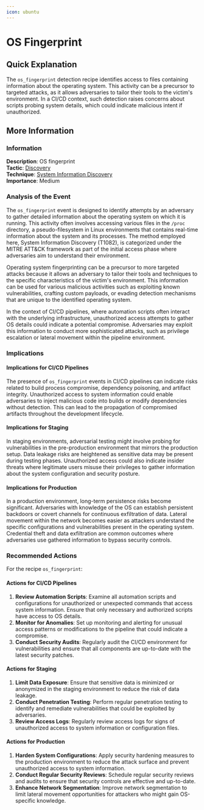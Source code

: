 ```yaml
---
icon: ubuntu
---
```


# OS Fingerprint

## Quick Explanation

The `os_fingerprint` detection recipe identifies access to files containing information about the operating system. This activity can be a precursor to targeted attacks, as it allows adversaries to tailor their tools to the victim's environment. In a CI/CD context, such detection raises concerns about scripts probing system details, which could indicate malicious intent if unauthorized.

## More Information

### Information

**Description**: OS fingerprint\
**Tactic**: [Discovery](https://jibril.garnet.ai/mitre/mitre/ta0007)\
**Technique**: [System Information Discovery](https://jibril.garnet.ai/mitre/mitre/ta0007/t1082)\
**Importance**: Medium

### Analysis of the Event

The `os_fingerprint` event is designed to identify attempts by an adversary to gather detailed information about the operating system on which it is running. This activity often involves accessing various files in the `/proc` directory, a pseudo-filesystem in Linux environments that contains real-time information about the system and its processes. The method employed here, System Information Discovery (T1082), is categorized under the MITRE ATT\&CK framework as part of the initial access phase where adversaries aim to understand their environment.

Operating system fingerprinting can be a precursor to more targeted attacks because it allows an adversary to tailor their tools and techniques to the specific characteristics of the victim's environment. This information can be used for various malicious activities such as exploiting known vulnerabilities, crafting custom payloads, or evading detection mechanisms that are unique to the identified operating system.

In the context of CI/CD pipelines, where automation scripts often interact with the underlying infrastructure, unauthorized access attempts to gather OS details could indicate a potential compromise. Adversaries may exploit this information to conduct more sophisticated attacks, such as privilege escalation or lateral movement within the pipeline environment.

### Implications

#### Implications for CI/CD Pipelines

The presence of `os_fingerprint` events in CI/CD pipelines can indicate risks related to build process compromise, dependency poisoning, and artifact integrity. Unauthorized access to system information could enable adversaries to inject malicious code into builds or modify dependencies without detection. This can lead to the propagation of compromised artifacts throughout the development lifecycle.

#### Implications for Staging

In staging environments, adversarial testing might involve probing for vulnerabilities in the pre-production environment that mirrors the production setup. Data leakage risks are heightened as sensitive data may be present during testing phases. Unauthorized access could also indicate insider threats where legitimate users misuse their privileges to gather information about the system configuration and security posture.

#### Implications for Production

In a production environment, long-term persistence risks become significant. Adversaries with knowledge of the OS can establish persistent backdoors or covert channels for continuous exfiltration of data. Lateral movement within the network becomes easier as attackers understand the specific configurations and vulnerabilities present in the operating system. Credential theft and data exfiltration are common outcomes where adversaries use gathered information to bypass security controls.

### Recommended Actions

For the recipe `os_fingerprint`:

#### Actions for CI/CD Pipelines

1. **Review Automation Scripts**: Examine all automation scripts and configurations for unauthorized or unexpected commands that access system information. Ensure that only necessary and authorized scripts have access to OS details.
2. **Monitor for Anomalies**: Set up monitoring and alerting for unusual access patterns or modifications to the pipeline that could indicate a compromise.
3. **Conduct Security Audits**: Regularly audit the CI/CD environment for vulnerabilities and ensure that all components are up-to-date with the latest security patches.

#### Actions for Staging

1. **Limit Data Exposure**: Ensure that sensitive data is minimized or anonymized in the staging environment to reduce the risk of data leakage.
2. **Conduct Penetration Testing**: Perform regular penetration testing to identify and remediate vulnerabilities that could be exploited by adversaries.
3. **Review Access Logs**: Regularly review access logs for signs of unauthorized access to system information or configuration files.

#### Actions for Production

1. **Harden System Configurations**: Apply security hardening measures to the production environment to reduce the attack surface and prevent unauthorized access to system information.
2. **Conduct Regular Security Reviews**: Schedule regular security reviews and audits to ensure that security controls are effective and up-to-date.
3. **Enhance Network Segmentation**: Improve network segmentation to limit lateral movement opportunities for attackers who might gain OS-specific knowledge.
